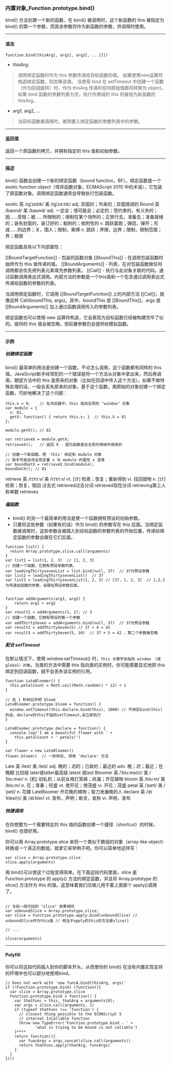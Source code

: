 ### 内置对象_Function.prototype.bind()

bind() 方法创建一个新的函数，在 bind() 被调用时，这个新函数的 this 被指定为 bind() 的第一个参数，而其余参数将作为新函数的参数，供调用时使用。

---
#### 语法
```
function.bind(thisArg[, arg1[, arg2[, ...]]])
```
* thisArg: 
> 调用绑定函数时作为 this 参数传递给目标函数的值。 
> 如果使用new运算符构造绑定函数，则忽略该值。
> 当使用 bind 在 setTimeout 中创建一个函数（作为回调提供）时，作为 thisArg 传递的任何原始值都将转换为 object。
> 如果 bind 函数的参数列表为空，执行作用域的 this 将被视为新函数的 thisArg。

* arg1, arg2, ...
> 当目标函数被调用时，被预置入绑定函数的参数列表中的参数。

---
#### 返回值
返回一个原函数的拷贝，并拥有指定的 this 值和初始参数。

---
#### 描述
bind() 函数会创建一个新的绑定函数（bound function，BF）。绑定函数是一个 exotic function object（怪异函数对象，ECMAScript 2015 中的术语），它包装了原函数对象。调用绑定函数通常会导致执行包装函数。

exotic 英 /ɪɡˈzɒtɪk/  美 /ɪɡˈzɑːtɪk/ adj. 异国的；外来的；异国情调的
Bound 英 /baʊnd/  美 /baʊnd/ adj. 一定会；很可能会；必定的；受约束的，有义务的；因……受阻；被……所限制的；限制在某个场所的；正旅行去，准备去；准备就绪的；装有封面的，装订好的；黏附的；依附性的 v. 跳跃着跑；弹回，弹开；形成……的边界；关，围入；限制，束缚 n. 跳跃；界限，边界；限制，限制范围；界；极限

绑定函数具有以下内部属性：
> 
[[BoundTargetFunction]] - 包装的函数对象
[[BoundThis]] - 在调用包装函数时始终作为 this 值传递的值。
[[BoundArguments]] - 列表，在对包装函数做任何调用都会优先用列表元素填充参数列表。
[[Call]] - 执行与此对象关联的代码。通过函数调用表达式调用。内部方法的参数是一个this值和一个包含通过调用表达式传递给函数的参数的列表。

当调用绑定函数时，它调用 [[BoundTargetFunction]] 上的内部方法 [[Call]]，就像这样 Call(boundThis, args)。其中，boundThis 是 [[BoundThis]]，args 是 [[BoundArguments]] 加上通过函数调用传入的参数列表。

绑定函数也可以使用 new 运算符构造，它会表现为目标函数已经被构建完毕了似的。提供的 this 值会被忽略，但前置参数仍会提供给模拟函数。

---
#### 示例

##### 创建绑定函数

bind() 最简单的用法是创建一个函数，不论怎么调用，这个函数都有同样的 this 值。JavaScript新手经常犯的一个错误是将一个方法从对象中拿出来，然后再调用，期望方法中的 this 是原来的对象（比如在回调中传入这个方法）。如果不做特殊处理的话，一般会丢失原来的对象。基于这个函数，用原始的对象创建一个绑定函数，巧妙地解决了这个问题：

```
this.x = 9;    // 在浏览器中，this 指向全局的 "window" 对象
var module = {
  x: 81,
  getX: function() { return this.x; }  // this.X = 81
};

module.getX(); // 81

var retrieveX = module.getX;
retrieveX();   // 返回 9 - 因为函数是在全局作用域中调用的

// 创建一个新函数，把 'this' 绑定到 module 对象
// 新手可能会将全局变量 x 与 module 的属性 x 混淆
var boundGetX = retrieveX.bind(module);
boundGetX(); // 81
```

retrieve 英 /rɪˈtriːv/  美 /rɪˈtriːv/ vt. [计] 检索；恢复；重新得到 vi. 找回猎物 n. [计] 检索；恢复，取回 过去式 retrieved过去分词 retrieved现在分词 retrieving第三人称单数 retrieves

##### 偏函数
* bind() 的另一个最简单的用法是使一个函数拥有预设的初始参数。
* 只要将这些参数（如果有的话）作为 bind() 的参数写在 this 后面。当绑定函数被调用时，这些参数会被插入到目标函数的参数列表的开始位置，传递给绑定函数的参数会跟在它们后面。

```
function list() {
  return Array.prototype.slice.call(arguments)
}
var list1 = list(1, 2, 3)  // [1, 2, 3]
// 创建一个函数，它拥有预设参数列表。
var leadingThirtysevenList = list.bind(null, 37)  // 37为预设参数
var list2 = leadingThirtysevenList()  // 37
var list3 = leadingThirtysevenList(1, 2, 3) // [37, 1, 2, 3]  // 1,2,3为传递给函数的参数，会跟在预设参数后面。


function addArguments(arg1, arg2) {
    return arg1 + arg2
}
var result1 = addArguments(1, 2); // 3
// 创建一个函数，它拥有预设的第一个参数
var addThirtySeven = addArguments.bind(null, 37)  // 37为预设参数
var result2 = addThirtySeven(5) // 37 + 4 = 42
var result3 = addThirtySeven(5, 10)  // 37 + 5 = 42 ，第二个参数被忽略
```

##### 配合 setTimeout

在默认情况下，使用 window.setTimeout() 时，`this 关键字会指向 window （或 global）对象`。当类的方法中需要 this 指向类的实例时，你可能需要显式地把 this 绑定到回调函数，就不会丢失该实例的引用。

```
function LateBloomer() {
  this.petalCount = Math.ceil(Math.random() * 12) + 1
}

// 在 1 秒钟后声明 bloom
LateBloomer.prototype.bloom = function() {
  window.setTimeout(this.declare.bind(this), 1000) // 不绑定bind(this)的话，declare的thsi不指向setTimeout,会立即执行
}

LateBloomer.prototype.declare = function() {
  console.log('I am a beautiful flower with ' +
    this.petalCount + ' petals!')
}

var flower = new LateBloomer()
flower.bloom()  // 一秒钟后, 调用 'declare' 方法

```

Late 英 /leɪt/  美 /leɪt/ adj. 晚的；迟的；已故的；最近的 adv. 晚；迟；最近；在晚期 比较级 later或latter最高级 latest 或last
Bloomer 英 /ˈbluːmə(r)/  美 /ˈbluːmər/ n. [机] 初轧机；从前女用灯笼裤；纰漏；开花植物
bloom 英 /bluːm/  美 /bluːm/ n. 花；青春；旺盛 vt. 使开花；使茂盛 vi. 开花；茂盛
petal 英 /ˈpetl/  美 /ˈpetl/ n. 花瓣
LateBloomer 开花晚的植物；智力发展晚的人
declare 英 /dɪˈkleə(r)/  美 /dɪˈkler/ vt. 宣布，声明；断言，宣称 vi. 声明，宣布

##### 快捷调用

在你想要为一个需要特定的 this 值的函数创建一个捷径（shortcut）的时候，bind() 也很好用。

你可以用 Array.prototype.slice 来将一个类似于数组的对象（array-like object）转换成一个真正的数组，就拿它来举例子吧。你可以简单地这样写：
```
var slice = Array.prototype.slice
slice.apply(arguments)
```

用 bind()可以使这个过程变得简单。在下面这段代码里面，slice 是 Function.prototype 的 apply() 方法的绑定函数，并且将 Array.prototype 的 slice() 方法作为 this 的值。这意味着我们压根儿用不着上面那个 apply()调用了。

```

// 与前一段代码的 "slice" 效果相同
var unboundSlice = Array.prototype.slice;
var slice = Function.prototype.apply.bind(unboundSlice) // unboundSlice作为this值 // 相当于apply的this的方法是slice()

// ...

slice(arguments)
```

---
#### Polyfill
你可以将这段代码插入到你的脚本开头，从而使你的 bind() 在没有内置实现支持的环境中也可以部分地使用bind。

```
// Does not work with `new funcA.bind(thisArg, args)`
if (!Function.prototype.bind) (function(){
  var slice = Array.prototype.slice
  Function.prototype.bind = function() {
    var thatFunc = this, thatArg = arguments[0];
    var args = slice.call(arguments, 1)
    if (typeof thatFunc !== 'function') {
      // closest thing possible to the ECMAScript 5
      // internal IsCallable function
      throw new TypeError('Function.prototype.bind - ' +
             'what is trying to be bound is not callable')
    }****
    return function(){
      var funcArgs = args.concat(slice.call(arguments))
      return thatFunc.apply(thatArg, funcArgs)
    }
  }
})()
```
